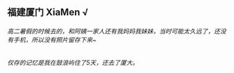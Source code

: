 ## 福建厦门 XiaMen √

###### 高二暑假的时候去的，和阿姨一家人还有我妈妈我妹妹，当时可能太久远了，还没有手机，所以没有照片留存下来~
###### 仅存的记忆是我在鼓浪屿住了5天，还去了厦大。

<base-nophoto /> 

